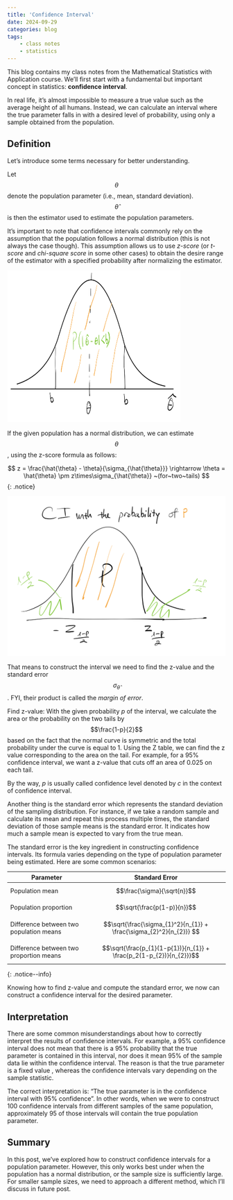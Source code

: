 ```yaml
---
title: 'Confidence Interval'
date: 2024-09-29
categories: blog
tags:
    - class notes
    - statistics
---
```


This blog contains my class notes from the Mathematical Statistics with Application course. We’ll first start with a fundamental but important concept in statistics: **confidence interval**.

In real life, it’s almost impossible to measure a true value such as the average height of all humans. Instead, we can calculate an interval where the true parameter falls in with a desired level of probability, using only a sample obtained from the population.

## Definition
Let’s introduce some terms necessary for better understanding. 

Let $$\theta$$ denote the population parameter (i.e., mean, standard deviation). $$\hat{\theta}$$ is then the estimator used to estimate the population parameters.

It’s important to note that confidence intervals commonly rely on the assumption that the population follows a normal distribution (this is not always the case though). This assumption allows us to use *z-score* (or *t-score* and *chi-square score* in some other cases) to obtain the desire range of the estimator with a specified probability after normalizing the estimator.

<div class="container">
  <img src="https://github.com/nhh979/personal_website/blob/master/assets/classnote_photos/CI-photo1.png" alt="img" width="400" height="350">
</div>


If the given population has a normal distribution, we can estimate $$\theta$$, using the z-score formula as follows:

$$ z = \frac{\hat{\theta} - \theta}{\sigma_{\hat{\theta}}} \rightarrow \theta = \hat{\theta} \pm z\times\sigma_{\hat{\theta}} ~(for~two~tails) $${: .notice}

![img](/assets/classnote_photos/CI-photo2.png)

That means to construct the interval we need to find the z-value and the standard error $$\sigma_{\hat{\theta}}$$. FYI, their product is called the *margin of error*.

Find z-value: With the given probability *p* of the interval, we calculate the area or the probability on the two tails by $$\frac{1-p}{2}$$ based on the fact that the normal curve is symmetric and the total probability under the curve is equal to 1. Using the Z table, we can find the z value corresponding to the area on the tail. For example, for a 95% confidence interval, we want a z-value that cuts off an area of 0.025 on each tail.

By the way, *p* is usually called confidence level denoted by *c* in the context of confidence interval.

Another thing is the standard error which represents the standard deviation of the sampling distribution. For instance, if we take a random sample and calculate its mean and repeat this process multiple times, the standard deviation of those sample means is the standard error. It indicates how much a sample mean is expected to vary from the true mean.

The standard error is the key ingredient in constructing confidence intervals. Its formula varies depending on the type of population parameter being estimated. Here are some common scenarios: 

|Parameter|Standard Error|
|-----|-----|
|Population mean| $$\frac{\sigma}{\sqrt{n}}$$ |
|Population proportion| $$\sqrt{\frac{p(1-p)}{n}}$$ |
|Difference between two population means| $$\sqrt{\frac{\sigma_{1}^2}{n_{1}} + \frac{\sigma_{2}^2}{n_{2}}} $$ |
|Difference between two proportion means| $$\sqrt{\frac{p_{1}(1-p{1})}{n_{1}} + \frac{p_2(1-p_{2})}{n_{2}}}$$ |
{: .notice--info}

Knowing how to find z-value and compute the standard error, we now can construct a confidence interval for the desired parameter.

## Interpretation
There are some common misunderstandings about how to correctly interpret the results of confidence intervals. For example, a 95% confidence interval does not mean that there is a 95% probability that the true parameter is contained in this interval, nor does it mean 95% of the sample data lie within the confidence interval. The reason is that the true parameter is a fixed value , whereas the confidence intervals vary depending on the sample statistic. 

The correct interpretation is: “The true parameter is in the confidence interval with 95% confidence”. In other words, when we were to construct 100 confidence intervals from different samples of the same population, approximately 95 of those intervals will contain the true population parameter.

## Summary
In this post, we’ve explored how to construct confidence intervals for a population parameter. However, this only works best under when the population has a normal distribution, or the sample size is sufficiently large. For smaller sample sizes, we need to approach a different method, which I’ll discuss in future post.
